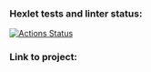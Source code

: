### Hexlet tests and linter status:
[![Actions Status](https://github.com/dashulyaalex/frontend-project-11/workflows/hexlet-check/badge.svg)](https://github.com/dashulyaalex/frontend-project-11/actions)

### Link to project:
